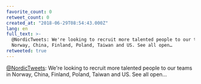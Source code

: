 ```yaml
---
favorite_count: 0
retweet_count: 0
created_at: "2018-06-29T08:54:43.000Z"
lang: en
full_text: >-
  @NordicTweets: We're looking to recruit more talented people to our teams in
  Norway, China, Finland, Poland, Taiwan and US. See all open…
retweeted: true
---
```


[@NordicTweets](https://twitter.com/NordicTweets): We're looking to recruit more
talented people to our teams in Norway, China, Finland, Poland, Taiwan and US.
See all open…
